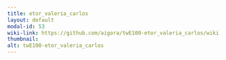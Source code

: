 ```yaml
---
title: etor_valeria_carlos
layout: default
modal-id: 53
wiki-link: https://github.com/aigora/twE100-etor_valeria_carlos/wiki
thumbnail: 
alt: twE100-etor_valeria_carlos
---
```

